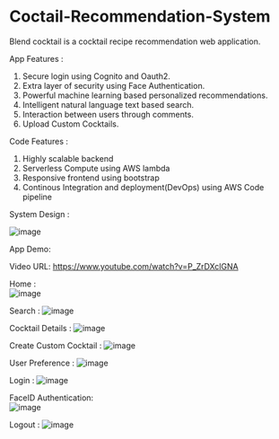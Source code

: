 # Coctail-Recommendation-System

Blend cocktail is a cocktail recipe recommendation web application.

App Features :
1. Secure login using Cognito and Oauth2.  
2. Extra layer of security using Face Authentication.     
3. Powerful machine learning based personalized recommendations. 
4. Intelligent natural language text based search.  
5. Interaction between users through comments.  
6. Upload Custom Cocktails.  

Code Features :
1. Highly scalable backend
2. Serverless Compute using AWS lambda
3. Responsive frontend using bootstrap
4. Continous Integration and deployment(DevOps) using AWS Code pipeline 


System Design :

![image](https://user-images.githubusercontent.com/57378953/120522989-02d82900-c39b-11eb-84fa-9c2943e8b3e8.png)


App Demo:

Video URL: https://www.youtube.com/watch?v=P_ZrDXclGNA



Home :  
![image](https://user-images.githubusercontent.com/57378953/120527135-99a6e480-c39f-11eb-85dd-a6062fbf144d.png)

Search :
![image](https://user-images.githubusercontent.com/57378953/120527260-c0fdb180-c39f-11eb-84d2-6bf9465157cb.png)

Cocktail Details :
![image](https://user-images.githubusercontent.com/57378953/120526863-52b8ef00-c39f-11eb-87d4-d3eb5485fb08.png)

Create Custom Cocktail :
![image](https://user-images.githubusercontent.com/57378953/120527361-dd99e980-c39f-11eb-99e8-92bff356612e.png)

User Preference :
![image](https://user-images.githubusercontent.com/57378953/120527479-fb674e80-c39f-11eb-89b8-74cc7294a46d.png)

Login :
![image](https://user-images.githubusercontent.com/57378953/120528062-a415ae00-c3a0-11eb-9994-d1e190fb2970.png)


FaceID Authentication:  
![image](https://user-images.githubusercontent.com/57378953/120527089-8e53b900-c39f-11eb-8260-1fef0df05d8e.png)

Logout :
![image](https://user-images.githubusercontent.com/57378953/120527559-146fff80-c3a0-11eb-90d1-f9d659dd11cc.png)
